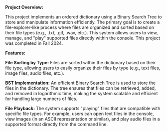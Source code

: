 **Project Overview:**

This project implements an ordered dictionary using a Binary Search Tree to store and manipulate information efficiently. The primary goal is to create a file-explorer-like process where files are organized and sorted based on their file types (e.g., .txt, .gif, .wav, etc.). This system allows users to view, manage, and "play" supported files directly within the console. This project was completed in Fall 2024.

**Features:**

**File Sorting by Type:**
Files are sorted within the dictionary based on their file type, allowing users to easily organize their files by type (e.g., text files, image files, audio files, etc.).

**BST Implementation:**
An efficient Binary Search Tree is used to store the files in the dictionary. The tree ensures that files can be retrieved, added, and removed in logarithmic time, making the system scalable and efficient for handling large numbers of files.

**File Playback:**
The system supports "playing" files that are compatible with specific file types. For example, users can open text files in the console, view images (in an ASCII representation or similar), and play audio files in a supported format directly from the command line.

